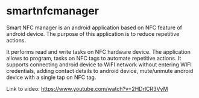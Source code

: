 # smartnfcmanager
Smart NFC manager is an android application based on NFC feature of android device. The purpose of this application is to reduce repetitive actions. 

It performs read and write tasks on NFC hardware device. The application allows to program, tasks on NFC tags to automate repetitive actions. It supports connecting android device to WIFI network without entering WIFI credentials, adding contact details to android device, mute/unmute android device with a single tap on NFC tag.

Link to video: https://www.youtube.com/watch?v=2HDrlCR3VyM

